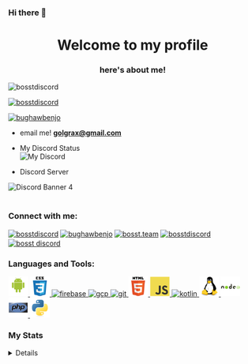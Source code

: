 ### Hi there 👋
<h1 align="center">Welcome to my profile</h1>
<h3 align="center">here's about me!</h3>

<p align="left"> <img src="https://komarev.com/ghpvc/?username=bosstdiscord&label=Visitors&color=ab00ab&style=flat-square" alt="bosstdiscord" /> </p>

<p align="left"> <a href="https://github.com/ryo-ma/github-profile-trophy"><img src="https://github-profile-trophy.vercel.app/?username=bosstdiscord" alt="bosstdiscord" /></a> </p>

<p align="left"> <a href="https://twitter.com/BughawBenjo" target="blank"><img src="https://img.shields.io/twitter/follow/bughawbenjo?logo=twitter&style=for-the-badge" alt="bughawbenjo" /></a> </p>

- email me! **golgrax@gmail.com**

- My Discord Status<br>
![My Discord](https://discord-readme-badge.vercel.app/api?id=415464095030968320)


- Discord Server<br>
<img src="https://discordapp.com/api/guilds/520499240150106148/widget.png?style=banner4" alt="Discord Banner 4"/>
</br>
</br>

<h3 align="left">Connect with me:</h3>
<p align="left">
<a href="https://dev.to/bosstdiscord" target="blank"><img align="center" src="https://raw.githubusercontent.com/rahuldkjain/github-profile-readme-generator/master/src/images/icons/Social/devto.svg" alt="bosstdiscord" height="30" width="40" /></a>
<a href="https://twitter.com/BughawBenjo" target="blank"><img align="center" src="https://raw.githubusercontent.com/rahuldkjain/github-profile-readme-generator/master/src/images/icons/Social/twitter.svg" alt="bughawbenjo" height="30" width="40" /></a>
<a href="https://fb.com/BOssT.Team" target="blank"><img align="center" src="https://raw.githubusercontent.com/rahuldkjain/github-profile-readme-generator/master/src/images/icons/Social/facebook.svg" alt="bosst.team" height="30" width="40" /></a>
<a href="https://instagram.com/bosstdiscord" target="blank"><img align="center" src="https://raw.githubusercontent.com/rahuldkjain/github-profile-readme-generator/master/src/images/icons/Social/instagram.svg" alt="bosstdiscord" height="30" width="40" /></a>
<a href="https://www.youtube.com/channel/UCd3MyQ0HJv_TprG0GHtJ6cQ" target="blank"><img align="center" src="https://raw.githubusercontent.com/rahuldkjain/github-profile-readme-generator/master/src/images/icons/Social/youtube.svg" alt="bosst discord" height="30" width="40" /></a>
</p>
<h3 align="left">Languages and Tools:</h3>
<p align="left"> <a href="https://developer.android.com" target="_blank" rel="noreferrer"> <img src="https://raw.githubusercontent.com/devicons/devicon/master/icons/android/android-original-wordmark.svg" alt="android" width="40" height="40"/> </a> <a href="https://www.w3schools.com/css/" target="_blank" rel="noreferrer"> <img src="https://raw.githubusercontent.com/devicons/devicon/master/icons/css3/css3-original-wordmark.svg" alt="css3" width="40" height="40"/> </a> <a href="https://firebase.google.com/" target="_blank" rel="noreferrer"> <img src="https://www.vectorlogo.zone/logos/firebase/firebase-icon.svg" alt="firebase" width="40" height="40"/> </a> <a href="https://cloud.google.com" target="_blank" rel="noreferrer"> <img src="https://www.vectorlogo.zone/logos/google_cloud/google_cloud-icon.svg" alt="gcp" width="40" height="40"/> </a> <a href="https://git-scm.com/" target="_blank" rel="noreferrer"> <img src="https://www.vectorlogo.zone/logos/git-scm/git-scm-icon.svg" alt="git" width="40" height="40"/> </a> <a href="https://www.w3.org/html/" target="_blank" rel="noreferrer"> <img src="https://raw.githubusercontent.com/devicons/devicon/master/icons/html5/html5-original-wordmark.svg" alt="html5" width="40" height="40"/> </a> <a href="https://developer.mozilla.org/en-US/docs/Web/JavaScript" target="_blank" rel="noreferrer"> <img src="https://raw.githubusercontent.com/devicons/devicon/master/icons/javascript/javascript-original.svg" alt="javascript" width="40" height="40"/> </a> <a href="https://kotlinlang.org" target="_blank" rel="noreferrer"> <img src="https://www.vectorlogo.zone/logos/kotlinlang/kotlinlang-icon.svg" alt="kotlin" width="40" height="40"/> </a> <a href="https://www.linux.org/" target="_blank" rel="noreferrer"> <img src="https://raw.githubusercontent.com/devicons/devicon/master/icons/linux/linux-original.svg" alt="linux" width="40" height="40"/> </a> <a href="https://nodejs.org" target="_blank" rel="noreferrer"> <img src="https://raw.githubusercontent.com/devicons/devicon/master/icons/nodejs/nodejs-original-wordmark.svg" alt="nodejs" width="40" height="40"/> </a> <a href="https://www.php.net" target="_blank" rel="noreferrer"> <img src="https://raw.githubusercontent.com/devicons/devicon/master/icons/php/php-original.svg" alt="php" width="40" height="40"/> </a> <a href="https://www.python.org" target="_blank" rel="noreferrer"> <img src="https://raw.githubusercontent.com/devicons/devicon/master/icons/python/python-original.svg" alt="python" width="40" height="40"/> </a> </p>
<b3>

<summary><h3>My Stats</h3></summary><details>

<p><img align="left" src="https://github-readme-stats.vercel.app/api/top-langs?username=bosstdiscord&show_icons=true&theme=dark&title_color=006e00&text_color=00ff33&bg_color=00b05b&locale=en&layout=compact" alt="bosstdiscord" /></p>

<p>&nbsp;<img align="center" src="https://github-readme-stats.vercel.app/api?username=bosstdiscord&show_icons=true&theme=cobalt&title_color=ffc2ff&text_color=b869b8&bg_color=380038&locale=en" alt="bosstdiscord" /></p>

<p><img align="center" src="https://github-readme-streak-stats.herokuapp.com/?user=bosstdiscord&theme=highcontrast" alt="bosstdiscord" /></p>

